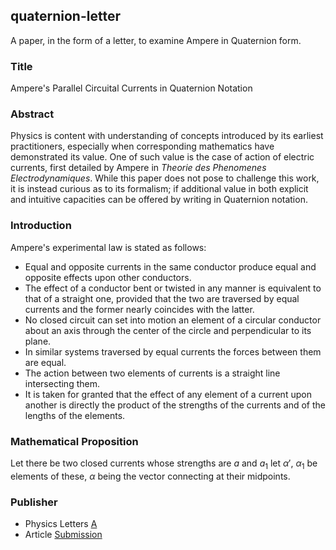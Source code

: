 ## quaternion-letter

A paper, in the form of a letter, to examine Ampere in Quaternion form.

### Title

Ampere's Parallel Circuital Currents in Quaternion Notation

### Abstract

Physics is content with understanding of concepts introduced by its earliest practitioners, especially when corresponding mathematics have demonstrated its value. One of such value is the case of action of electric currents, first detailed by Ampere in _Theorie des Phenomenes Electrodynamiques_. While this paper does not pose to challenge this work, it is instead curious as to its formalism; if additional value in both explicit and intuitive capacities can be offered by writing in Quaternion notation.

### Introduction

Ampere's experimental law is stated as follows:

* Equal and opposite currents in the same conductor produce equal and opposite effects upon other conductors.
* The effect of a conductor bent or twisted in any manner is equivalent to that of a straight one, provided that the two are traversed by equal currents and the former nearly coincides with the latter.
* No closed circuit can set into motion an element of a circular conductor about an axis through the center of the circle and perpendicular to its plane.
* In similar systems traversed by equal currents the forces between them are equal.
* The action between two elements of currents is a straight line intersecting them.
* It is taken for granted that the effect of any element of a current upon another is directly the product of the strengths of the currents and of the lengths of the elements.

### Mathematical Proposition

Let there be two closed currents whose strengths are $a$ and $a_1$ let $\alpha\prime$, $\alpha_1$ be elements of these, $\alpha$ being the vector connecting at their midpoints. 

### Publisher

* Physics Letters [A](https://www.sciencedirect.com/journal/physics-letters-a)
* Article [Submission](https://www.editorialmanager.com/phyla/default.aspx)
